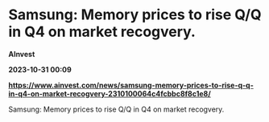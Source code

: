 # Samsung: Memory prices to rise Q/Q in Q4 on market recogvery.
**AInvest**

**2023-10-31 00:09**

**https://www.ainvest.com/news/samsung-memory-prices-to-rise-q-q-in-q4-on-market-recogvery-2310100064c4fcbbc8f8c1e8/**

Samsung: Memory prices to rise Q/Q in Q4 on market recogvery.